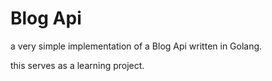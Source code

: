 # Blog Api


a very simple implementation of a Blog Api written in Golang.

this serves as a learning project.

